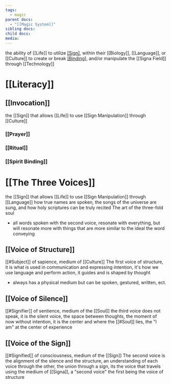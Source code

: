 ```yaml
---
tags:
  - magic
parent docs:
  - "[[Magic System]]"
sibling docs: 
child docs: 
media:
---
```

the ability of [[Life]] to utilize [[Sign]](s), within their [[Biology]], [[Language]], or [[Culture]] to create or break [[Binding]](s), and/or manipulate the [[Signa Field]] through [[Technology]]
# [[Literacy]]

## [[Invocation]]
the [[Sign]] that allows [[Life]] to use [[Sign Manipulation]] through [[Culture]]
### [[Prayer]]
### [[Ritual]]
### [[Spirit Binding]]

# [[The Three Voices]] 
the [[Sign]] that allows [[Life]] to use [[Sign Manipulation]] through [[Language]]
how true names are spoken, the songs of the universe are sung, and how holy scriptures can be truly recited 
The art of the three-fold soul
- all words spoken with the second voice, resonate with everything, but will resonate more with things that are more similar to the ideal the word conveying 
## [[Voice of Structure]]
[[#Subject]] of sapience, medium of [[Culture]]
The first voice of structure, it is what is used in communication and expressing intention, it's how we use language and perform action, it guides and is shaped by thought
- always has a physical medium but can be spoken, gestured, written, ect.

## [[Voice of Silence]]
[[#Signifier]] of sentience, medium of the [[Soul]]
the third voice does not speak, it is the silent voice, the space between thoughts, the moment of now without intention, it is the center and where the [[#Soul]] lies, the "I am" at the center of experience 
## [[Voice of the Sign]]
[[#Signified]] of consciousness, medium of the [[Sign]]
The second voice is the alignment of the silence and the structure, an understanding of each voice through the other, the union through a sign, its the voice that travels using the medium of [[Signa]], a "second voice" the first being the voice of structure
